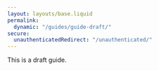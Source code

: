 ```yaml
---
layout: layouts/base.liquid
permalink:
  dynamic: "/guides/guide-draft/"
secure:
  unauthenticatedRedirect: "/unauthenticated/"
---
```

This is a draft guide.
